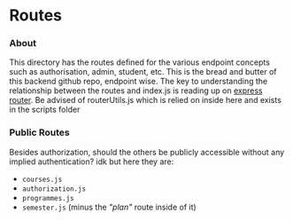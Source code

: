 # Routes

### About
This directory has the routes defined for the various endpoint concepts such as authorisation, admin, student, etc. This is the bread and butter of this backend github repo, endpoint wise. The key to understanding the relationship between the routes and index.js is reading up on [express router](https://expressjs.com/en/guide/routing.html). Be advised of routerUtils.js which is relied on inside here and exists in the scripts folder

### Public Routes
Besides authorization, should the others be publicly accessible without any implied authentication? idk but here they are:

- `courses.js`
- `authorization.js`
- `programmes.js`
- `semester.js` (minus the _"plan"_ route inside of it)